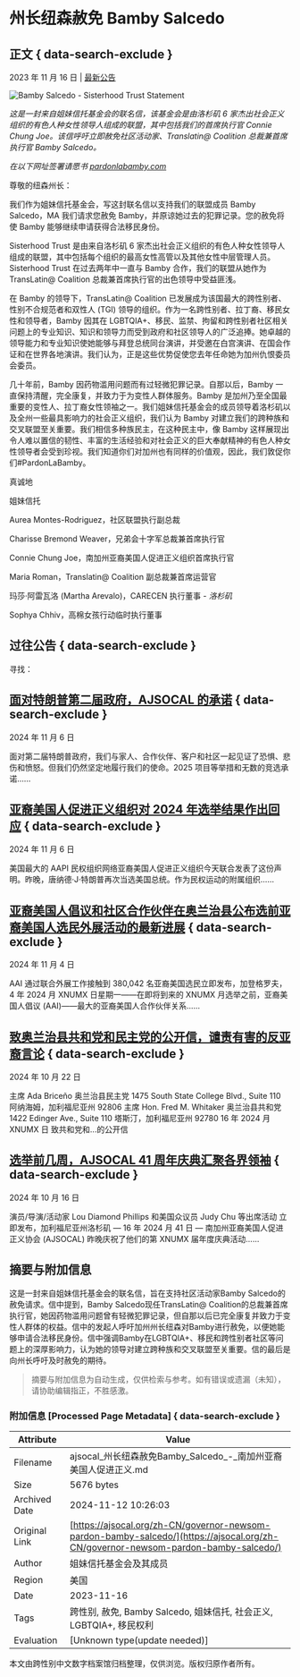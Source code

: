 # 州长纽森赦免 Bamby Salcedo

## 正文 { data-search-exclude }


2023 年 11 月 16 日 | [最新公告](https://ajsocal.org/zh-CN/category/announcements/)

![Bamby Salcedo - Sisterhood Trust Statement](https://i0.wp.com/ajsocal.org/wp-content/uploads/2023/11/Bamby-Salcedo-Sisterhood-Trust-Statement.png?resize=1080%2C1080&ssl=1)

_这是一封来自姐妹信托基金会的联名信，该基金会是由洛杉矶 6 家杰出社会正义组织的有色人种女性领导人组成的联盟，其中包括我们的首席执行官 Connie Chung Joe。该信呼吁立即赦免社区活动家、Translatin@ Coalition 总裁兼首席执行官 Bamby Salcedo。_

_在以下网址签署请愿书_ [_pardonlabamby.com_](http://pardonlabamby.com/)

尊敬的纽森州长：  

我们作为姐妹信托基金会，写这封联名信以支持我们的联盟成员 Bamby Salcedo，MA 我们请求您赦免 Bamby，并原谅她过去的犯罪记录。您的赦免将使 Bamby 能够继续申请获得合法移民身份。   

Sisterhood Trust 是由来自洛杉矶 6 家杰出社会正义组织的有色人种女性领导人组成的联盟，其中包括每个组织的最高女性高管以及其他女性中层管理人员。Sisterhood Trust 在过去两年中一直与 Bamby 合作，我们的联盟从她作为 TransLatin@ Coalition 总裁兼首席执行官的出色领导中受益匪浅。   

在 Bamby 的领导下，TransLatin@ Coalition 已发展成为该国最大的跨性别者、性别不合规范者和双性人 (TGI) 领导的组织。作为一名跨性别者、拉丁裔、移民女性和领导者，Bamby 因其在 LGBTQIA+、移民、监禁、拘留和跨性别者社区相关问题上的专业知识、知识和领导力而受到政府和社区领导人的广泛追捧。她卓越的领导能力和专业知识使她能够与拜登总统同台演讲，并受邀在白宫演讲、在国会作证和在世界各地演讲。我们认为，正是这些优势促使您去年任命她为加州仇恨委员会委员。      

几十年前，Bamby 因药物滥用问题而有过轻微犯罪记录。自那以后，Bamby 一直保持清醒，完全康复，并致力于为变性人群体服务。Bamby 是加州乃至全国最重要的变性人、拉丁裔女性领袖之一。我们姐妹信托基金会的成员领导着洛杉矶以及全州一些最具影响力的社会正义组织，我们认为 Bamby 对建立我们的跨种族和交叉联盟至关重要。我们相信多种族民主，在这种民主中，像 Bamby 这样展现出令人难以置信的韧性、丰富的生活经验和对社会正义的巨大奉献精神的有色人种女性领导者会受到珍视。我们知道你们对加州也有同样的价值观，因此，我们敦促你们#PardonLaBamby。      

真诚地    

姐妹信托    

Aurea Montes-Rodriguez，社区联盟执行副总裁   

Charisse Bremond Weaver，兄弟会十字军总裁兼首席执行官   

Connie Chung Joe，南加州亚裔美国人促进正义组织首席执行官   

Maria Roman，Translatin@ Coalition 副总裁兼首席运营官   

玛莎·阿雷瓦洛 (Martha Arevalo)，CARECEN 执行董事 _\- 洛杉矶_   

Sophya Chhiv，高棉女孩行动临时执行董事 

## 过往公告 { data-search-exclude }

寻找：

## [面对特朗普第二届政府，AJSOCAL 的承诺](https://ajsocal.org/zh-CN/ajsocals-commitments-in-the-face-of-a-second-trump-administration/)   { data-search-exclude }

2024 年 11 月 6 日   

面对第二届特朗普政府，我们与家人、合作伙伴、客户和社区一起见证了恐惧、悲伤和愤怒。但我们仍然坚定地履行我们的使命。2025 项目等举措和无数的竞选承诺……  

## [亚裔美国人促进正义组织对 2024 年选举结果作出回应](https://ajsocal.org/zh-CN/asian-americans-advancing-justice-responds-to-the-2024-election-outcome/)   { data-search-exclude }

2024 年 11 月 6 日       

美国最大的 AAPI 民权组织网络亚裔美国人促进正义组织今天联合发表了这份声明。昨晚，唐纳德·J·特朗普再次当选美国总统。作为民权运动的附属组织……  

## [亚裔美国人倡议和社区合作伙伴在奥兰治县公布选前亚裔美国人选民外展活动的最新进展](https://ajsocal.org/zh-CN/asian-american-initiative-and-community-partners-give-pre-election-update-on-orange-county-asian-american-voter-outreach/)   { data-search-exclude }

2024 年 11 月 4 日      

AAI 通过联合外展工作接触到 380,042 名亚裔美国选民立即发布，加登格罗夫，4 年 2024 月 XNUMX 日星期一——在即将到来的 XNUMX 月选举之前，亚裔美国人倡议 (AAI)——最大的亚裔美国人合作伙伴关系......  

## [致奥兰治县共和党和民主党的公开信，谴责有害的反亚裔言论](https://ajsocal.org/zh-CN/open-letter-to-the-republican-and-democratic-parties-of-orange-county-on-the-harmful-use-of-anti-asian-rhetoric/)   { data-search-exclude }

2024 年 10 月 22 日       

主席 Ada Briceño 奥兰治县民主党 1475 South State College Blvd., Suite 110 阿纳海姆，加利福尼亚州 92806 主席 Hon. Fred M. Whitaker 奥兰治县共和党 1422 Edinger Ave., Suite 110 塔斯汀，加利福尼亚州 92780 16 年 2024 月 XNUMX 日 致共和党和...的公开信   

## [选举前几周，AJSOCAL 41 周年庆典汇聚各界领袖](https://ajsocal.org/zh-CN/ajsocals-41st-anniversary-gala-gathers-leaders-in-celebration-just-weeks-before-the-election/)   { data-search-exclude }

2024 年 10 月 16 日       

演员/导演/活动家 Lou Diamond Phillips 和美国众议员 Judy Chu 等出席活动 立即发布，加利福尼亚州洛杉矶 — 16 年 2024 月 41 日 — 南加州亚裔美国人促进正义协会 (AJSOCAL) 昨晚庆祝了他们的第 XNUMX 届年度庆典活动......

## 摘要与附加信息

<!-- tcd_abstract -->
这是一封来自姐妹信托基金会的联名信，旨在支持社区活动家Bamby Salcedo的赦免请求。信中提到，Bamby Salcedo现任TransLatin@ Coalition的总裁兼首席执行官，她因药物滥用问题曾有轻微犯罪记录，但自那以后已完全康复并致力于变性人群体的权益。信中的发起人呼吁加州州长纽森对Bamby进行赦免，以便她能够申请合法移民身份。信中强调Bamby在LGBTQIA+、移民和跨性别者社区等问题上的深厚影响力，认为她的领导对建立跨种族和交叉联盟至关重要。信的最后是向州长呼吁及时赦免的期待。
<!-- tcd_abstract_end -->

> 摘要与附加信息为自动生成，仅供检索与参考。如有错误或遗漏（未知），请协助编辑指正，不胜感激。

### 附加信息 [Processed Page Metadata] { data-search-exclude }

| Attribute       | Value                                  |
|-----------------|----------------------------------------|
| Filename        | ajsocal_州长纽森赦免Bamby_Salcedo_-_南加州亚裔美国人促进正义.md                             |
| Size            | 5676 bytes                           |
| Archived Date   | 2024-11-12 10:26:03                             |
| Original Link   | [https://ajsocal.org/zh-CN/governor-newsom-pardon-bamby-salcedo/](https://ajsocal.org/zh-CN/governor-newsom-pardon-bamby-salcedo/)                       |
| Author          | 姐妹信托基金会及其成员                               |
| Region          | 美国                               |
| Date            | 2023-11-16                                 |
| Tags            | 跨性别, 赦免, Bamby Salcedo, 姐妹信托, 社会正义, LGBTQIA+, 移民权利                                 |
| Evaluation            | [Unknown type(update needed)]                                 |
<!-- tcd_table_end -->

本文由跨性别中文数字档案馆归档整理，仅供浏览。版权归原作者所有。
